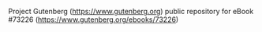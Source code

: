 Project Gutenberg (https://www.gutenberg.org) public repository
for eBook #73226 (https://www.gutenberg.org/ebooks/73226)
